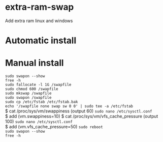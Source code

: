 # extra-ram-swap
Add extra ram linux and windows

# Automatic install

# Manual install
```sudo swapon --show```<br />
```free -h```<br />
```sudo fallocate -l 1G /swapfile```<br />
```sudo chmod 600 /swapfile```<br />
```sudo mkswap /swapfile```<br />
```sudo swapon /swapfile```<br />
```sudo cp /etc/fstab /etc/fstab.bak```<br />
```echo '/swapfile none swap sw 0 0' | sudo tee -a /etc/fstab```<br />
$ cat /proc/sys/vm/swappiness (output 60)
```sudo nano /etc/sysctl.conf```<br />
$ add (vm.swappiness=10)
$ cat /proc/sys/vm/vfs_cache_pressure (output 100)
```sudo nano /etc/sysctl.conf```<br />
$ add (vm.vfs_cache_pressure=50)
```sudo reboot```<br />
```sudo swapon --show```<br />
```free -h```<br />

